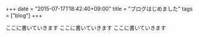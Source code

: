 +++
date = "2015-07-17T18:42:40+09:00"
title = "ブログはじめました"
tags = ["blog"]
+++

ここに書いていきます
ここに書いていきます
ここに書いていきます
